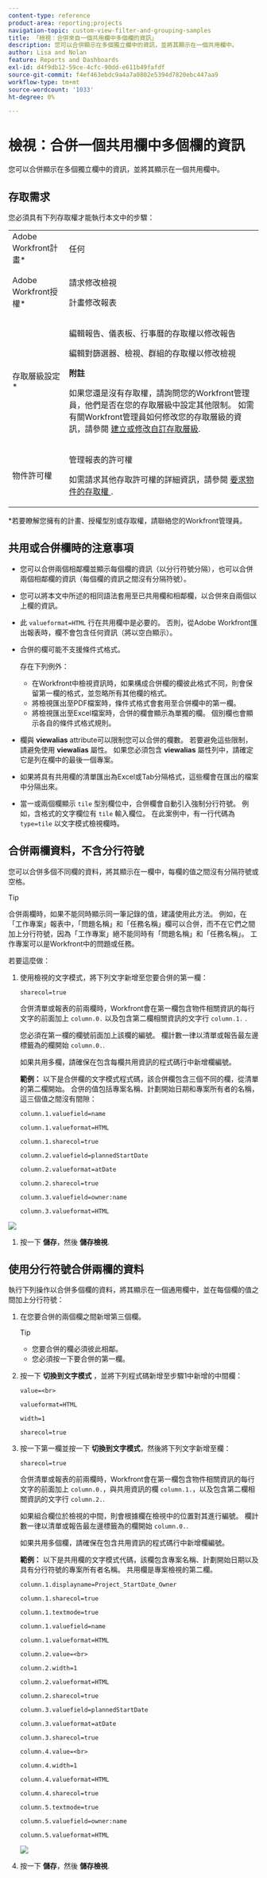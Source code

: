 ```yaml
---
content-type: reference
product-area: reporting;projects
navigation-topic: custom-view-filter-and-grouping-samples
title: 「檢視：合併來自一個共用欄中多個欄的資訊」
description: 您可以合併顯示在多個獨立欄中的資訊，並將其顯示在一個共用欄中。
author: Lisa and Nolan
feature: Reports and Dashboards
exl-id: d4f9db12-59ce-4cfc-90dd-e611b49fafdf
source-git-commit: f4ef463ebdc9a4a7a0802e5394d7820ebc447aa9
workflow-type: tm+mt
source-wordcount: '1033'
ht-degree: 0%

---
```


# 檢視：合併一個共用欄中多個欄的資訊

您可以合併顯示在多個獨立欄中的資訊，並將其顯示在一個共用欄中。

## 存取需求

您必須具有下列存取權才能執行本文中的步驟：

<table style="table-layout:auto"> 
 <col> 
 <col> 
 <tbody> 
  <tr> 
   <td role="rowheader">Adobe Workfront計畫*</td> 
   <td> <p>任何</p> </td> 
  </tr> 
  <tr> 
   <td role="rowheader">Adobe Workfront授權*</td> 
   <td> <p>請求修改檢視 </p>
   <p>計畫修改報表</p> </td> 
  </tr> 
  <tr> 
   <td role="rowheader">存取層級設定*</td> 
   <td> <p>編輯報告、儀表板、行事曆的存取權以修改報告</p> <p>編輯對篩選器、檢視、群組的存取權以修改檢視</p> <p><b>附註</b>

如果您還是沒有存取權，請詢問您的Workfront管理員，他們是否在您的存取層級中設定其他限制。 如需有關Workfront管理員如何修改您的存取層級的資訊，請參閱 <a href="../../../administration-and-setup/add-users/configure-and-grant-access/create-modify-access-levels.md" class="MCXref xref">建立或修改自訂存取層級</a>.</p> </td>
</tr> 
  <tr> 
   <td role="rowheader">物件許可權</td> 
   <td> <p>管理報表的許可權</p> <p>如需請求其他存取許可權的詳細資訊，請參閱 <a href="../../../workfront-basics/grant-and-request-access-to-objects/request-access.md" class="MCXref xref">要求物件的存取權 </a>.</p> </td> 
  </tr> 
 </tbody> 
</table>

&#42;若要瞭解您擁有的計畫、授權型別或存取權，請聯絡您的Workfront管理員。

## 共用或合併欄時的注意事項

* 您可以合併兩個相鄰欄並顯示每個欄的資訊（以分行符號分隔），也可以合併兩個相鄰欄的資訊（每個欄的資訊之間沒有分隔符號）。
* 您可以將本文中所述的相同語法套用至已共用欄和相鄰欄，以合併來自兩個以上欄的資訊。
* 此 `valueformat=HTML` 行在共用欄中是必要的。 否則，從Adobe Workfront匯出報表時，欄不會包含任何資訊（將以空白顯示）。
* 合併的欄可能不支援條件式格式。

  存在下列例外：

   * 在Workfront中檢視資訊時，如果構成合併欄的欄彼此格式不同，則會保留第一欄的格式，並忽略所有其他欄的格式。
   * 將檢視匯出至PDF檔案時，條件式格式會套用至合併欄中的第一欄。
   * 將檢視匯出至Excel檔案時，合併的欄會顯示為單獨的欄。 個別欄也會顯示各自的條件式格式規則。

* 欄與 **viewalias** attribute可以限制您可以合併的欄數。 若要避免這些限制，請避免使用 **viewalias** 屬性。 如果您必須包含 **viewalias** 屬性列中，請確定它是列在欄中的最後一個專案。

* 如果將具有共用欄的清單匯出為Excel或Tab分隔格式，這些欄會在匯出的檔案中分隔出來。

* 當一或兩個欄顯示 `tile` 型別欄位中，合併欄會自動引入強制分行符號。 例如，含格式的文字欄位有 `tile` 輸入欄位。 在此案例中，有一行代碼為 `type=tile` 以文字模式檢視欄時。

## 合併兩欄資料，不含分行符號

您可以合併多個不同欄的資料，將其顯示在一欄中，每欄的值之間沒有分隔符號或空格。

>[!TIP]
>
>合併兩欄時，如果不能同時顯示同一筆記錄的值，建議使用此方法。 例如，在「工作專案」報表中，「問題名稱」和「任務名稱」欄可以合併，而不在它們之間加上分行符號，因為「工作專案」絕不能同時有「問題名稱」和「任務名稱」。 工作專案可以是Workfront中的問題或任務。

若要這麼做：

1. 使用檢視的文字模式，將下列文字新增至您要合併的第一欄：

   `sharecol=true`

   合併清單或報表的前兩欄時，Workfront會在第一欄包含物件相關資訊的每行文字的前面加上 `column.0.` 以及包含第二欄相關資訊的文字行 `column.1.` .

   您必須在第一欄的欄號前面加上該欄的編號。 欄計數一律以清單或報告最左邊標籤為的欄開始 `column.0.`.

   如果共用多欄，請確保在包含每欄共用資訊的程式碼行中新增欄編號。

   **範例：** 以下是合併欄的文字模式程式碼，該合併欄包含三個不同的欄，從清單的第二欄開始。 合併的值包括專案名稱、計劃開始日期和專案所有者的名稱，這三個值之間沒有間隙：

   `column.1.valuefield=name`

   `column.1.valueformat=HTML`

   `column.1.sharecol=true`

   `column.2.valuefield=plannedStartDate`

   `column.2.valueformat=atDate`

   `column.2.sharecol=true`

   `column.3.valuefield=owner:name`

   `column.3.valueformat=HTML`

![](assets/shared-column-no-line-breaks-350x142.png)

1. 按一下 **儲存**，然後 **儲存檢視**.

## 使用分行符號合併兩欄的資料

執行下列操作以合併多個欄的資料，將其顯示在一個通用欄中，並在每個欄的值之間加上分行符號：

1. 在您要合併的兩個欄之間新增第三個欄。

   >[!TIP]
   >
   >* 您要合併的欄必須彼此相鄰。
   >* 您必須按一下要合併的第一欄。

1. 按一下 **切換到文字模式** ，並將下列程式碼新增至步驟1中新增的中間欄：

   `value=<br>`

   `valueformat=HTML`

   `width=1`

   `sharecol=true`


1. 按一下第一欄並按一下 **切換到文字模式**，然後將下列文字新增至欄：

   `sharecol=true`

   合併清單或報表的前兩欄時，Workfront會在第一欄包含物件相關資訊的每行文字的前面加上 `column.0.`，與共用資訊的欄 `column.1.`，以及包含第二欄相關資訊的文字行 `column.2.`.

   如果組合欄位於檢視的中間，則會根據欄在檢視中的位置對其進行編號。 欄計數一律以清單或報告最左邊標籤為的欄開始 `column.0.`.

   如果共用多個欄，請確保在包含共用資訊的程式碼行中新增欄編號。

   **範例：** 以下是共用欄的文字模式代碼，該欄包含專案名稱、計劃開始日期以及具有分行符號的專案所有者名稱。 共用欄是專案檢視的第二欄。


   `column.1.displayname=Project_StartDate_Owner`

   `column.1.sharecol=true`

   `column.1.textmode=true`

   `column.1.valuefield=name`

   `column.1.valueformat=HTML`

   `column.2.value=<br>`

   `column.2.width=1`

   `column.2.valueformat=HTML`

   `column.2.sharecol=true`

   `column.3.valuefield=plannedStartDate`

   `column.3.valueformat=atDate`

   `column.3.sharecol=true`

   `column.4.value=<br>`

   `column.4.width=1`

   `column.4.valueformat=HTML`

   `column.4.sharecol=true`

   `column.5.textmode=true`

   `column.5.valuefield=owner:name`

   `column.5.valueformat=HTML`


   ![](assets/shared-column-with-line-breaks-350x199.png)


1. 按一下 **儲存**，然後 **儲存檢視**.
